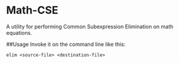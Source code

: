 # Math-CSE
A utility for performing Common Subexpression Elimination on math equations.

##Usage
Invoke it on the command line like this:

    elim <source-file> <destination-file>
